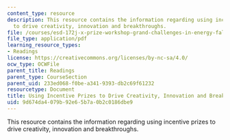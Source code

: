 ```yaml
---
content_type: resource
description: This resource contains the information regarding using incentive prizes
  to drive creativity, innovation and breakthroughs.
file: /courses/esd-172j-x-prize-workshop-grand-challenges-in-energy-fall-2009/9d674da4079b92e65b7a0b2c0186dbe9_MITESD_172JF09_Diamandis.pdf
file_type: application/pdf
learning_resource_types:
- Readings
license: https://creativecommons.org/licenses/by-nc-sa/4.0/
ocw_type: OCWFile
parent_title: Readings
parent_type: CourseSection
parent_uid: 233ed068-f0be-a341-9393-db2c69f61232
resourcetype: Document
title: Using Incentive Prizes to Drive Creativity, Innovation and Breakthroughs
uid: 9d674da4-079b-92e6-5b7a-0b2c0186dbe9
---
```

This resource contains the information regarding using incentive prizes to drive creativity, innovation and breakthroughs.
